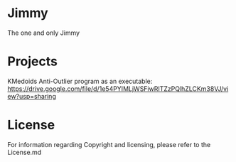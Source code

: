 # Jimmy
The one and only Jimmy

# Projects
KMedoids Anti-Outlier program as an executable: https://drive.google.com/file/d/1e54PYIMLjWSFiwRITZzPQlhZLCKm38VJ/view?usp=sharing

# License
For information regarding Copyright and licensing, please refer to the License.md
